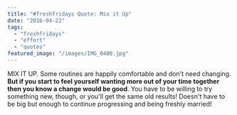 ```yaml
---
title: "#freshfridays Quote: Mix it Up"
date: "2016-04-22"
tags:
  - "freshfridays"
  - "effort"
  - "quotes"
featured_image: "/images/IMG_0400.jpg"
---
```


MIX IT UP. Some routines are happily comfortable and don't need changing. **But if you start to feel yourself wanting more out of your time together then you know a change would be good**. You have to be willing to try something new, though, or you'll get the same old results! Doesn't have to be big but enough to continue progressing and being freshly married!
